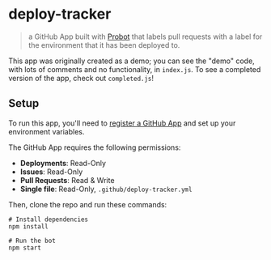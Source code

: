 # deploy-tracker

> a GitHub App built with [Probot](https://github.com/probot/probot) that labels pull requests with a label for the environment that it has been deployed to.

This app was originally created as a demo; you can see the "demo" code, with lots of comments and no functionality, in `index.js`. To see a completed version of the app, check out `completed.js`!

## Setup

To run this app, you'll need to [register a GitHub App](https://probot.github.io/docs/development/#configure-a-github-app) and set up your environment variables.

The GitHub App requires the following permissions:

* **Deployments**: Read-Only
* **Issues**: Read-Only
* **Pull Requests**: Read & Write
* **Single file**: Read-Only, `.github/deploy-tracker.yml`

Then, clone the repo and run these commands:

```
# Install dependencies
npm install

# Run the bot
npm start
```

